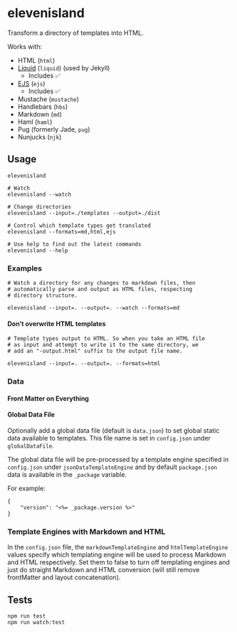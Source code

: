 # elevenisland

Transform a directory of templates into HTML.

Works with:

* HTML (`html`)
* [Liquid](https://www.npmjs.com/package/liquidjs) (`liquid`) (used by Jekyll)
  * Includes ✅
* [EJS](https://www.npmjs.com/package/ejs) (`ejs`)
  * Includes ✅
* Mustache (`mustache`)
* Handlebars (`hbs`)
* Markdown (`md`)
* Haml (`haml`)
* Pug (formerly Jade, `pug`)
* Nunjucks (`njk`)

## Usage

```
elevenisland

# Watch
elevenisland --watch

# Change directories
elevenisland --input=./templates --output=./dist

# Control which template types get translated
elevenisland --formats=md,html,ejs

# Use help to find out the latest commands
elevenisland --help
```

### Examples

```
# Watch a directory for any changes to markdown files, then
# automatically parse and output as HTML files, respecting
# directory structure.

elevenisland --input=. --output=. --watch --formats=md
```

#### Don’t overwrite HTML templates

```
# Template types output to HTML. So when you take an HTML file
# as input and attempt to write it to the same directory, we
# add an "-output.html" suffix to the output file name.

elevenisland --input=. --output=. --formats=html
```

### Data

#### Front Matter on Everything

#### Global Data File

Optionally add a global data file (default is `data.json`) to set global static data available to templates. This file name is set in `config.json` under `globalDataFile`.

The global data file will be pre-processed by a template engine specified in `config.json` under `jsonDataTemplateEngine` and by default `package.json` data is available in the `_package` variable.

For example:

```
{
	"version": "<%= _package.version %>"
}
```

### Template Engines with Markdown and HTML

In the `config.json` file, the `markdownTemplateEngine` and `htmlTemplateEngine` values specify which templating engine will be used to process Markdown and HTML respectively. Set them to false to turn off templating engines and just do straight Markdown and HTML conversion (will still remove frontMatter and layout concatenation).

## Tests

```
npm run test
npm run watch:test
```